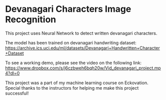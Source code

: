 # Devanagari Characters Image Recognition

This project uses Neural Network to detect written devanagari characters.

The model has been trained on devanagari handwriting dataset:
https://archive.ics.uci.edu/ml/datasets/Devanagari+Handwritten+Character+Dataset

To see a working demo, please see the video on the following link: 
https://www.dropbox.com/s/j6czbweh6bqh20w/Vid_devanagari_project.mp4?dl=0

This project was a part of my machine learning course on Eckovation. Special thanks to the instructors for helping me make this project successful!
